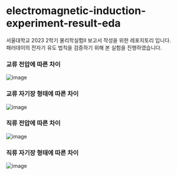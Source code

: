 # electromagnetic-induction-experiment-result-eda

서울대학교 2023 2학기 물리학실험II 보고서 작성을 위한 레포지토리 입니다. \
패러데이의 전자기 유도 법칙을 검증하기 위해 본 실험을 진행하였습니다. 

### 교류 전압에 따른 차이
![image](https://github.com/MoonRainy21/electromagnetic-induction-experiment-result-eda/assets/90439847/e1d5e517-41d4-4721-979d-0bdab2f4e8e5)

### 교류 자기장 형태에 따른 차이
![image](https://github.com/MoonRainy21/electromagnetic-induction-experiment-result-eda/assets/90439847/021628ce-481f-4870-8935-2234453a3c66)

### 직류 전압에 따른 차이
![image](https://github.com/MoonRainy21/electromagnetic-induction-experiment-result-eda/assets/90439847/ae6c58b1-8947-4313-92b7-a331856aa812)

### 직류 자기장 형태에 따른 차이
![image](https://github.com/MoonRainy21/electromagnetic-induction-experiment-result-eda/assets/90439847/134f68de-a912-484b-8f93-821e48f65d21)
